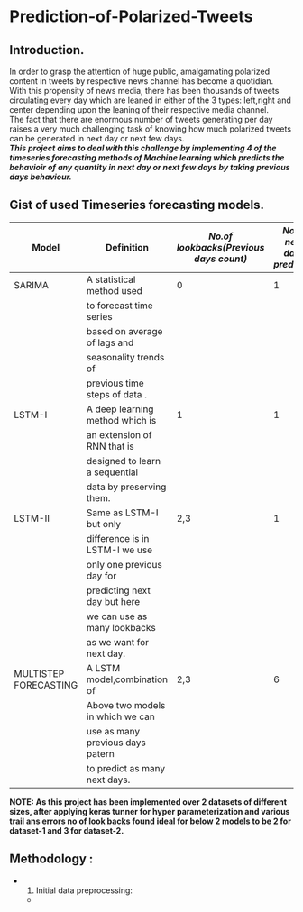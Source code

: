 # Prediction-of-Polarized-Tweets

## Introduction.

In order to grasp the attention of huge public, amalgamating polarized content in tweets
by respective news channel has become a quotidian.<br />
With this propensity of news media, there has been thousands of tweets circulating
every day which are leaned in either of the 3 types: left,right and center depending 
upon the leaning of their respective media channel.<br />
The fact that there are enormous number of tweets generating per day raises a very much 
challenging task of knowing how much polarized tweets can be 
generated in next day or next few days.<br />
***This project aims to deal with this challenge by implementing 4 of the timeseries 
forecasting methods of Machine learning which predicts the behavioir of any quantity in
next day or next few days by taking previous days behaviour.***<br />

## Gist of used Timeseries forecasting models.

|**Model**                   | **Definition**                 |*No.of lookbacks(Previous days count)* | *No.of next days predicted*|
|----------------------------|--------------------------------|---------------------------------------|----------------------------|
| SARIMA                     |A statistical method used       |                  0                    |              1             |
|                            |to forecast time series         |                                       |                            |
|                            |based on  average of lags and   |                                       |                            |
|                            | seasonality trends of          |                                       |                            |
|                            |previous time steps of data .   |                                       |                            |
| LSTM-I                     |A deep learning method which is |                  1                    |              1             |
|                            |an extension of RNN that is     |                                       |                            |
|                            |designed to learn a sequential  |                                       |                            |
|                            |data by preserving them.        |                                       |                            |
| LSTM-II                    |Same as LSTM-I but only         |                 2,3                   |              1             |
|                            |difference is in LSTM-I we use  |                                       |                            |
|                            |only one previous day for       |                                       |                            |
|                            |predicting next day but here    |                                       |                            |
|                            |we can use as many lookbacks    |                                       |                            |
|                            |as we want for next day.        |                                       |                            |
| MULTISTEP FORECASTING      |A LSTM model,combination of     |                 2,3                   |               6            |
|                            |Above two models in which we can|                                       |                            |
|                            |use as many previous days patern|                                       |                            |
|                            | to predict as many next days.  |                                       |                            |

**NOTE: As this project has been implemented over 2 datasets of different sizes, after applying keras tunner for hyper parameterization and various trail
ans errors no of look backs found ideal for below 2 models to be 2 for dataset-1 and 3 for dataset-2.**

## Methodology :
- 1. Initial data preprocessing:
    -
